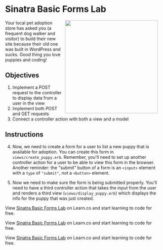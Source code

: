 # Sinatra Basic Forms Lab

<img src="https://s3.amazonaws.com/learn-verified/puppies.gif" hspace="10" align="right" width="300">

Your local pet adoption store has asked you (a frequent dog walker and visitor) to build their new site because their old one was built in WordPress and sucks. Good thing you love puppies and coding!

## Objectives

1. Implement a POST request to the controller to display data from a user in the view
2. Implement both POST and GET requests
3. Connect a controller action with both a view and a model

## Instructions

<!-- 1. Build out a puppy class in `models/puppy.rb`. Puppies should have name, breed, and age attributes. You will need to be able to pass these three attributes to initialization, as well as readers and writers for the attributes.

2. In `app.rb` build out a GET request to load a home page. The home page should go to the main route `/`.  -->

<!-- 3. The home page will also need a new view `index.erb`. This page should welcome you to the Puppy Adoption Site. Add this view to the controller action. -->

4. Now, we need to create a form for a user to list a new puppy that is available for adoption. You can create this form in `views/create_puppy.erb`. Remember, you'll need to set up another controller action for a user to be able to view this form in the browser. Another reminder: the "submit" button of a form is an `<input>` element with a `type` of `"submit"`, *not* a `<button>` element.

5. Now we need to make sure the form is being submitted properly. You'll need to have a third controller action that takes the input from the user and renders a third view (`views/display_puppy.erb`) which displays the info for the puppy that was just created.

<!-- 6. Add a link on the homepage to the new puppy form. -->




<p data-visibility='hidden'>View <a href='https://learn.co/lessons/sinatra-basic-forms-lab' title='Sinatra Basic Forms Lab'>Sinatra Basic Forms Lab</a> on Learn.co and start learning to code for free.</p>

<p data-visibility='hidden'>View <a href='https://learn.co/lessons/sinatra-basic-forms-lab'>Sinatra Basic Forms Lab</a> on Learn.co and start learning to code for free.</p>

<p class='util--hide'>View <a href='https://learn.co/lessons/sinatra-basic-forms-lab'>Sinatra Basic Forms Lab</a> on Learn.co and start learning to code for free.</p>
